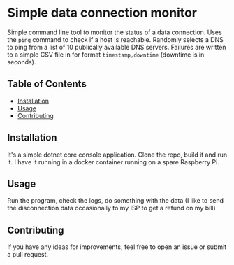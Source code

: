# Simple data connection monitor

Simple command line tool to monitor the status of a data connection. Uses the `ping` command to check if a host is reachable. Randomly selects a DNS to ping from a list of 10 publically available DNS servers. Failures are written to a simple CSV file in for format `timestamp,downtime` (downtime is in seconds).

## Table of Contents

- [Installation](#installation)
- [Usage](#usage)
- [Contributing](#contributing)

## Installation

It's a simple dotnet core console application. Clone the repo, build it and run it. I have it running in a docker container running on a spare Raspberry Pi.

## Usage

Run the program, check the logs, do something with the data (I like to send the disconnection data occasionally to my ISP to get a refund on my bill)

## Contributing

If you have any ideas for improvements, feel free to open an issue or submit a pull request.
